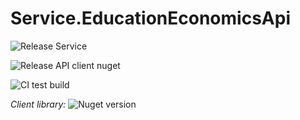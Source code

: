 # Service.EducationEconomicsApi

![Release Service](https://github.com/MyJetEducation/Service.EducationEconomicsApi/workflows/Release%20Service/badge.svg)

![Release API client nuget](https://github.com/MyJetEducation/Service.EducationEconomicsApi/workflows/Release%20API%20client%20nuget/badge.svg)

![CI test build](https://github.com/MyJetEducation/Service.EducationEconomicsApi/workflows/CI%20test%20build/badge.svg)

*Client library:* ![Nuget version](https://img.shields.io/nuget/v/MyJetEducation.Service.EducationEconomicsApi.Client?label=MyJetWallet.Service.EducationEconomicsApi.Client&style=social)


